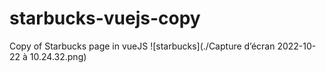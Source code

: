 # starbucks-vuejs-copy
Copy of Starbucks page in vueJS
![starbucks](./Capture d’écran 2022-10-22 à 10.24.32.png)
